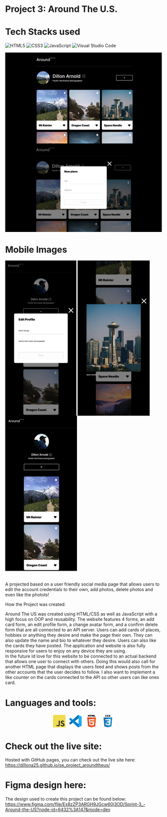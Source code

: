 # Project 3: Around The U.S.

# Tech Stacks used

![HTML5](https://img.shields.io/badge/html5-%23E34F26.svg?style=for-the-badge&logo=html5&logoColor=white)
![CSS3](https://img.shields.io/badge/css3-%231572B6.svg?style=for-the-badge&logo=css3&logoColor=white)
![JavaScript](https://img.shields.io/badge/javascript-%23323330.svg?style=for-the-badge&logo=javascript&logoColor=%23F7DF1E)
![Visual Studio Code](https://img.shields.io/badge/Visual%20Studio%20Code-0078d7.svg?style=for-the-badge&logo=visual-studio-code&logoColor=white)

<img align="center" alt="Image of project" src="./src/images/Around the Us 1.jpeg">
<img align="center" alt="Image of project" src="./src/images/Around The Us 2.jpeg">

# Mobile Images

<div display="flex" content="space-evenly">
<img align="center" height="500" alt="Image of project" src="./src/images/Mobile 1.jpeg">
<img align="center" height="500" alt="Image of project" src="./src/images/Mobile 2 2.jpeg">
<img align="center" height="500" alt="Image of project" src="./src/images/Mobile 3.jpeg">
</div>

<br />
<br />
A projected based on a user friendly social media page that allows users to edit the account credentials to their own, add photos, delete photos and even like the photots!

How the Project was created:

Around The US was created using HTML/CSS as well as JavaScript with a high focus on OOP and reusability. The website features 4 forms, an add card form, an edit profile form, a change avatar form, and a confirm delete form that are all connected to an API server. Users can add cards of places, hobbies or anything they desire and make the page their own. They can also update the name and bio to whatever they desire. Users can also like the cards they have posted. The application and website is also fully responsive for users to enjoy on any device they are using.
<br />
In the future Id love for this website to be connected to an actual backend that allows one user to connect with others. Doing this would also call for another HTML page that displays the users feed and shows posts from the other accounts that the user decides to follow. I also want to implement a like counter on the cards connected to the API so other users can like ones card.
<br />

# Languages and tools:

<div display="flex" align="center">
  <img src="https://raw.githubusercontent.com/github/explore/80688e429a7d4ef2fca1e82350fe8e3517d3494d/topics/javascript/javascript.png" alt="Javascript" height="40" style="vertical-align:top; margin:4px">
    <img src="https://raw.githubusercontent.com/github/explore/80688e429a7d4ef2fca1e82350fe8e3517d3494d/topics/visual-studio-code/visual-studio-code.png" alt="VS Code" height="40" style="vertical-align:top; margin:4px">
     <img src="https://raw.githubusercontent.com/github/explore/80688e429a7d4ef2fca1e82350fe8e3517d3494d/topics/html/html.png" alt="VS Code" height="40" style="vertical-align:top; margin:4px">
    <img src="https://raw.githubusercontent.com/github/explore/80688e429a7d4ef2fca1e82350fe8e3517d3494d/topics/css/css.png" alt="VS Code" height="40" style="vertical-align:top; margin:4px">
  </div>

# Check out the live site:

Hosted with GitHub pages, you can check out the live site here:
https://dillona25.github.io/se_project_aroundtheus/

# Figma design here:

The design used to create this project can be found below:
https://www.figma.com/file/Es8zZP3ARGH9JGcw60i3OD/Sprint-3_-Around-the-US?node-id=6432%3A147&mode=dev
